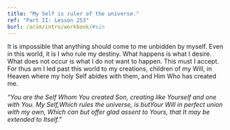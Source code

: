 ```yaml
---
title: "My Self is ruler of the universe."
ref: "Part II: Lesson 253"
burl: /acim/intro/workbook/#sin
---
```


It is impossible that anything should come to me unbidden by myself.
Even in this world, it is I who rule my destiny. What happens is what I
desire. What does not occur is what I do not want to happen. This must I
accept. For thus am I led past this world to my creations, children of
my Will, in Heaven where my holy Self abides with them, and Him Who has
created me.

*“You are the Self Whom You created Son, creating like Yourself and one
with You. My Self,Which rules the universe, is butYour Will in perfect
union with my own, Which can but offer glad assent to Yours, that It may
be extended to Itself.”*


